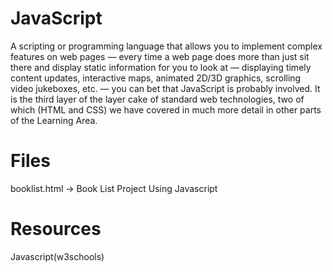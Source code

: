 # JavaScript

A scripting or programming language that allows you to implement complex features on web pages — every time a web page does more than
just sit there and display static information for you to look at — displaying timely content updates, interactive maps, animated 2D/3D graphics, 
scrolling video jukeboxes, etc. — you can bet that JavaScript is probably involved. It is the third layer of the layer
cake of standard web technologies, two of which (HTML and CSS) we have covered in much more detail in other parts of the Learning Area.

# Files
booklist.html -> Book List Project Using Javascript

# Resources

Javascript(w3schools)

